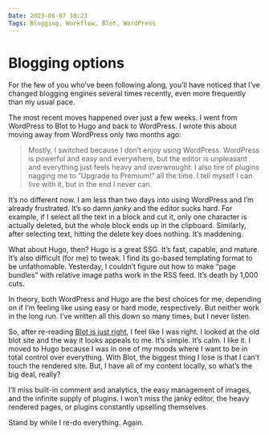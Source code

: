 ```yaml
---
Date: 2023-06-07 10:23
Tags: Blogging, Workflow, Blot, WordPress
---
```


# Blogging options

For the few of you who’ve been following along, you’ll have noticed that I’ve changed blogging engines several times recently, even more frequently than my usual pace.

The most recent moves happened over just a few weeks. I went from WordPress to Blot to Hugo and back to WordPress. I wrote this about moving away from WordPress only two months ago:

> Mostly, I switched because I don’t enjoy using WordPress. WordPress is powerful and easy and everywhere, but the editor is unpleasant and everything just feels heavy and overwrought. I also tire of plugins nagging me to “Upgrade to Premium!” all the time. I tell myself I can live with it, but in the end I never can.

It’s no different now. I am less than two days into using WordPress and I’m already frustrated. It’s so damn _janky_ and the editor sucks hard. For example, if I select all the text in a block and cut it, only one character is actually deleted, but the whole block ends up in the clipboard. Similarly, after selecting text, hitting the delete key does nothing. It’s maddening.

What about Hugo, then? Hugo is a great SSG. It’s fast, capable, and mature. It’s also difficult (for me) to tweak. I find its go-based templating format to be unfathomable. Yesterday, I couldn’t figure out how to make “page bundles” with relative image paths work in the RSS feed. It’s death by 1,000 cuts.

In theory, both WordPress and Hugo are the best choices for me, depending on if I’m feeling like using easy or hard mode, respectively. But neither work in the long run. I’ve written all this down so many times, but I never listen.

So, after re-reading [Blot is just right](https://baty.net/2023/blot-is-just-right/), I feel like I was right. I looked at the old blot site and the way it looks appeals to me. It’s simple. It’s calm. I like it. I moved to Hugo because I was in one of my moods where I want to be in total control over everything. With Blot, the biggest thing I lose is that I can’t touch the rendered site. But, I have all of my content locally, so what’s the big deal, really?

I’ll miss built-in comment and analytics, the easy management of images, and the infinite supply of plugins. I won’t miss the janky editor, the heavy rendered pages, or plugins constantly upselling themselves.

Stand by while I re-do everything. Again.